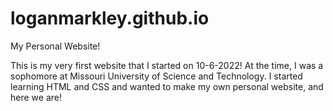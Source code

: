 # loganmarkley.github.io
My Personal Website!
 
This is my very first website that I started on 10-6-2022!
At the time, I was a sophomore at Missouri University of Science and Technology.
I started learning HTML and CSS and wanted to make my own personal website, and here we are!
